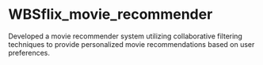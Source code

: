 # WBSflix_movie_recommender
 Developed a movie recommender system utilizing collaborative filtering techniques to provide personalized movie recommendations based on user preferences. 
